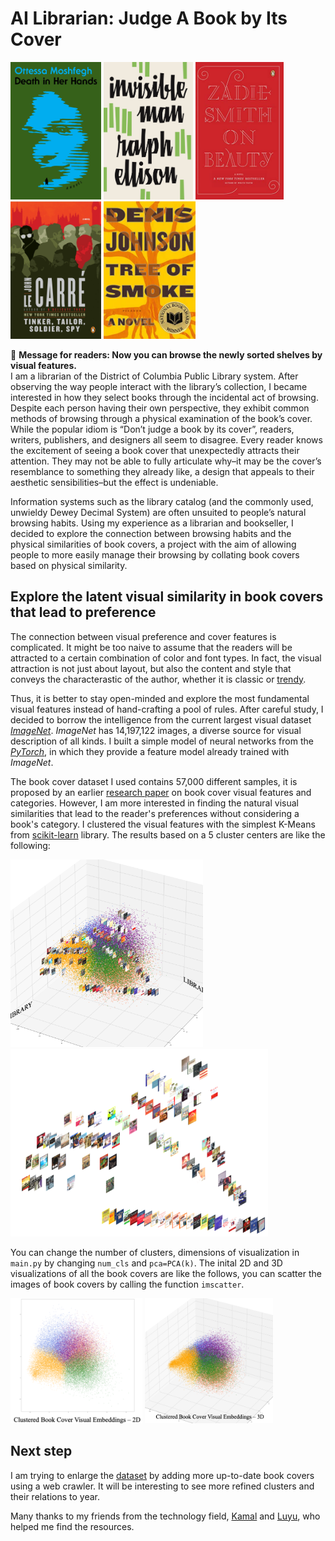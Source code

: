 # AI Librarian: Judge A Book by Its Cover


<p float="left">
  <img src="/bookcovers/Death in Her Hands.jpg" height="220" />
  <img src="bookcovers/Invisible Man.jpg" height="220" /> 
  <img src="/bookcovers/On Beauty.jpg" height="220" />
  <img src="/bookcovers/Tinker Tailor.jpg" height="220" />
  <img src="/bookcovers/Tree of Smoke.jpg" height="220" />
</p>

:email: 
**Message for readers: Now you can browse the newly sorted shelves by visual features.** </br>
I am a librarian of the District of Columbia Public Library system. After observing the way people interact with the library’s collection, I became interested in how they select books through the incidental act of browsing. Despite each person having their own perspective, they exhibit common methods of browsing through a physical examination of the book’s cover. While the popular idiom is “Don’t judge a book by its cover”, readers, writers, publishers, and designers all seem to disagree. Every reader knows the excitement of seeing a book cover that unexpectedly attracts their attention. They may not be able to fully articulate why–it may be the cover’s resemblance to something they already like, a design that appeals to their aesthetic sensibilities–but the effect is undeniable.


Information systems such as the library catalog (and the commonly used, unwieldy Dewey Decimal System) are often unsuited to people’s natural browsing habits.  Using my experience as a librarian and bookseller, I decided to explore the connection between browsing habits and the physical similarities of book covers, a project with the aim of allowing people to more easily manage their browsing by collating book covers based on physical similarity. 


## Explore the latent visual similarity in book covers that lead to preference
The connection between visual preference and cover features is complicated. It might be too naive to assume that the readers will be attracted to a certain combination of color and font types. In fact, the visual attraction is not just about layout, but also the content and style that conveys the characterastic of the author, whether it is classic or [trendy](https://www.designhill.com/design-blog/top-book-cover-design-trends/).

Thus, it is better to stay open-minded and explore the most fundamental visual features instead of hand-crafting a pool of rules. After careful study, I decided to borrow the intelligence from the current largest visual dataset [*ImageNet*](https://www.image-net.org/update-mar-11-2021.php). *ImageNet* has 14,197,122 images, a diverse source for visual description of all kinds. I built a simple model of neural networks from the [*PyTorch*](https://pytorch.org/), in which they provide a feature model already trained with *ImageNet*.

The book cover dataset I used contains 57,000 different samples, it is proposed by an earlier [research paper](https://arxiv.org/pdf/1610.09204.pdf) on book cover visual features and categories. However, I am more interested in finding the natural visual similarities that lead to the reader's preferences without considering a book's category. I clustered the visual features with the simplest K-Means from [scikit-learn](https://scikit-learn.org/stable/) library. The results based on a 5 cluster centers are like the following:

<p float="left">
  <img src="3d_books.png" height="300" />
  <img src="raw_books.png" height="300" /> 
</p>

You can change the number of clusters, dimensions of visualization in `main.py` by changing `num_cls` and `pca=PCA(k)`.
The inital 2D and 3D visualizations of all the book covers are like the follows, you can scatter the images of book covers by calling the function `imscatter`.

<p float="left">
  <img src="2d_clustering.png" height="200" />
  <img src="3d_clustering.png" height="200" /> 
</p>


## Next step
I am trying to enlarge the [dataset](https://arxiv.org/pdf/1610.09204.pdf) by adding more up-to-date book covers using a web crawler.
It will be interesting to see more refined clusters and their relations to year.


Many thanks to my friends from the technology field, [Kamal](https://kampta.github.io/) and [Luyu](http://www.loyo.me/), who helped me find the resources.

